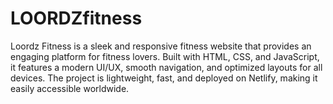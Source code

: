 # LOORDZfitness
Loordz Fitness is a sleek and responsive fitness website that provides an engaging platform for fitness lovers. Built with HTML, CSS, and JavaScript, it features a modern UI/UX, smooth navigation, and optimized layouts for all devices. The project is lightweight, fast, and deployed on Netlify, making it easily accessible worldwide.
